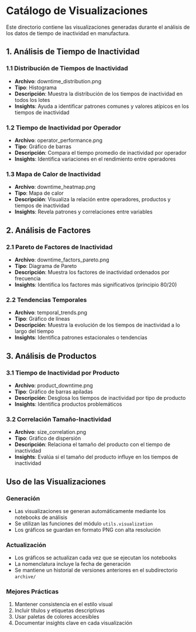 # Catálogo de Visualizaciones

Este directorio contiene las visualizaciones generadas durante el análisis de los datos de tiempo de inactividad en manufactura.

## 1. Análisis de Tiempo de Inactividad

### 1.1 Distribución de Tiempos de Inactividad
- **Archivo**: downtime_distribution.png
- **Tipo**: Histograma
- **Descripción**: Muestra la distribución de los tiempos de inactividad en todos los lotes
- **Insights**: Ayuda a identificar patrones comunes y valores atípicos en los tiempos de inactividad

### 1.2 Tiempo de Inactividad por Operador
- **Archivo**: operator_performance.png
- **Tipo**: Gráfico de barras
- **Descripción**: Compara el tiempo promedio de inactividad por operador
- **Insights**: Identifica variaciones en el rendimiento entre operadores

### 1.3 Mapa de Calor de Inactividad
- **Archivo**: downtime_heatmap.png
- **Tipo**: Mapa de calor
- **Descripción**: Visualiza la relación entre operadores, productos y tiempos de inactividad
- **Insights**: Revela patrones y correlaciones entre variables

## 2. Análisis de Factores

### 2.1 Pareto de Factores de Inactividad
- **Archivo**: downtime_factors_pareto.png
- **Tipo**: Diagrama de Pareto
- **Descripción**: Muestra los factores de inactividad ordenados por frecuencia
- **Insights**: Identifica los factores más significativos (principio 80/20)

### 2.2 Tendencias Temporales
- **Archivo**: temporal_trends.png
- **Tipo**: Gráfico de líneas
- **Descripción**: Muestra la evolución de los tiempos de inactividad a lo largo del tiempo
- **Insights**: Identifica patrones estacionales o tendencias

## 3. Análisis de Productos

### 3.1 Tiempo de Inactividad por Producto
- **Archivo**: product_downtime.png
- **Tipo**: Gráfico de barras apiladas
- **Descripción**: Desglosa los tiempos de inactividad por tipo de producto
- **Insights**: Identifica productos problemáticos

### 3.2 Correlación Tamaño-Inactividad
- **Archivo**: size_correlation.png
- **Tipo**: Gráfico de dispersión
- **Descripción**: Relaciona el tamaño del producto con el tiempo de inactividad
- **Insights**: Evalúa si el tamaño del producto influye en los tiempos de inactividad

## Uso de las Visualizaciones

### Generación
- Las visualizaciones se generan automáticamente mediante los notebooks de análisis
- Se utilizan las funciones del módulo `utils.visualization`
- Los gráficos se guardan en formato PNG con alta resolución

### Actualización
- Los gráficos se actualizan cada vez que se ejecutan los notebooks
- La nomenclatura incluye la fecha de generación
- Se mantiene un historial de versiones anteriores en el subdirectorio `archive/`

### Mejores Prácticas
1. Mantener consistencia en el estilo visual
2. Incluir títulos y etiquetas descriptivas
3. Usar paletas de colores accesibles
4. Documentar insights clave en cada visualización
